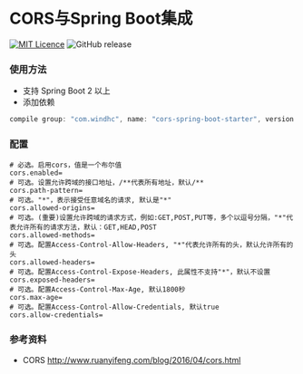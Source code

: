 # CORS与Spring Boot集成

[![MIT Licence](https://badges.frapsoft.com/os/mit/mit.svg?v=103)](https://opensource.org/licenses/mit-license.php)
![GitHub release](https://img.shields.io/github/release/windhc/cors-spring-boot-starter.svg)

### 使用方法
- 支持 Spring Boot 2 以上
- 添加依赖

```groovy
compile group: "com.windhc", name: "cors-spring-boot-starter", version: "1.1.0"
```

### 配置
```
# 必选。启用cors，值是一个布尔值
cors.enabled=
# 可选。设置允许跨域的接口地址，/**代表所有地址，默认/**
cors.path-pattern=
# 可选。"*"，表示接受任意域名的请求, 默认是"*"
cors.allowed-origins=
# 可选。(重要)设置允许跨域的请求方式，例如:GET,POST,PUT等，多个以逗号分隔，"*"代表允许所有的请求方法，默认：GET,HEAD,POST
cors.allowed-methods=
# 可选。配置Access-Control-Allow-Headers, "*"代表允许所有的头，默认允许所有的头
cors.allowed-headers=
# 可选。配置Access-Control-Expose-Headers, 此属性不支持"*"，默认不设置
cors.exposed-headers=
# 可选。配置Access-Control-Max-Age, 默认1800秒
cors.max-age=
# 可选。配置Access-Control-Allow-Credentials, 默认true
cors.allow-credentials=
```

### 参考资料
- CORS http://www.ruanyifeng.com/blog/2016/04/cors.html
